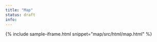 ```yaml
---
title: "Map"
status: draft
info: 
---
```


{% include sample-iframe.html snippet="map/src/html/map.html" %}
